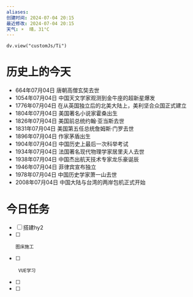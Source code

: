 ```yaml
---
aliases: 
创建时间: 2024-07-04 20:15
最近修改: 2024-07-04 20:15
天气: ☀️  晴，31°C 
---
```



```dataviewjs
dv.view("customJs/Ti")
```
#  历史上的今天
- 664年07月04日 唐朝高僧玄奘去世
- 1054年07月04日 中国天文学家观测到金牛座的超新星爆发
- 1776年07月04日 在从英国独立后的北美大陆上，美利坚合众国正式建立
- 1804年07月04日 美国著名小说家霍桑出生
- 1826年07月04日 美国前总统约翰·亚当斯去世
- 1831年07月04日 美国第五任总统詹姆斯·门罗去世
- 1896年07月04日 作家茅盾出生
- 1904年07月04日 中国历史上最后一次科举考试
- 1934年07月04日 法国著名现代物理学家居里夫人去世
- 1938年07月04日 中国杰出航天技术专家龙乐豪诞辰
- 1946年07月04日 菲律宾宣布独立
- 1978年07月04日 中国历史学家萧一山去世
- 2008年07月04日 中国大陆与台湾的两岸包机正式开始

# 今日任务
- [ ]    搭建hy2
- [ ]     图床施工
- [ ]      VUE学习
- [ ] 
- [ ] 






























































































































































































































































































































































































































































































































































































































































































































































































































































































































































































































































































































































































































































































































































































































































































































































































































































































































































































































































































































































































































































































































































































































































































































































































































































































































































































































































































































































































































































































































































































































































































































































































































































































































































































































































































































































































































































































































































































































































































































































































































































































































































































































































































































































































































































































































































































































































































































































































































































































































































































































































































































































































































































































































































































































































































































































































































































































































































































































































































































































































































































































































































































































































































































































































































































































































































































































































































































































































































































































































































































































































































































































































































































































































































































































































































































































































































































































































































































































































































































































































































































































































































































































































































































































































































































































































































































































































































































































































































































































































































































































































































































































































































































































































































































































































































































































































































































































































































































































































































































































































































































































































































































































































































































































































































































































































































































































































































































































































































































































































































































































































































































































































































































































































































































































































































































































































































































































































































































































































































































































































































































































































































































































































































































































































































































































































































































































































































































































































































































































































































































































































































































































































































































































































































































































































































































































































































































































































































































































































































































































































































































































































































































































































































































































































































































































































































































































































































































































































































































































































































































































































































































































































































































































































































































































































































































































































































































































































































































































































































































































































































































































































































































































































































































































































































































































































































































































































































































































































































































































































































































































































































































































































































































































































































































































































































































































































































































































































































































































































































































































































































































































































































































































































































































































































































































































































































































































































































































































































































































































































































































































































































































































































































































































































































































































































































































































































































































































































































































































































































































































































































































































































































































































































































































































































































































































































































































































































































































































































































































































































































































































































































































































































































































































































































































































































































































































































































































































































































































































































































































































































































































































































































































































































































































































































































































































































































































































































































































































































































































































































































































































































































































































































































































































































































































































































































































































































































































































































































































































































































































































































































































































































































































































































































































































































































































































































































































































































































































































































































































































































































































































































































































































































































































































































































































































































































































































































































































































































































































































































































































































































































































































































































































































































































































































































































































































































































































































































































































































































































































































































































































































































































































































































































































































































































































































































































































































































































































































































































































































































































































































































































































































































































































































































































































































































































































































































































































































































































































































































































































































































































































































































































































































































































































































































































































































































































































































































































































































































































































































































































































































































































































































































































































































































































































































































































































































































































































































































































































































































































































































































































































































































































































































































































































































































































































































































































































































































































































































































































































































































































































































































































































































































































































































































































































































































































































































































































































































































































































































































































































































































































































































































































































































































































































































































































































































































































































































































































































































































































































































































































































































































































































































































































































































































































































































































































































































































































































































































































































































































































































































































































































































































































































































































































































































































































































































































































































































































































































































































































































































































































































































































































































































































































































































































































































































































































































































































































































































































































































































































































































































































































































































































































































































































































































































































































































































































































































































































































































































































































































































































































































































































































































































































































































































































































































































































































































































































































































































































































































































































































































































































































































































































































































































































































































































































































































































































































































































































































































































































































































































































































































































































































































































































































































































































































































































































































































































































































































































































































































































































































































































































































































































































































































































































































































































































































































































































































































































































































































































































































































































































































































































































































































































































































































































































































































































































































































































































































































































































































































































































































































































































































































































































































































































































































































































































































































































































































































































































































































































































































































































































































































































































































































































































































































































































































































































































































































































































































































































































































































































































































































































































































































































































































































































































































































































































































































































































































































































































































































































































































































































































































































































































































































































































































































































































































































































































































































































































































































































































































































































































































































































































































































































































































































































































































































































































































































































































































































































































































































































































































































































































































































































































































































































































































































































































































































































































































































































































































































































































































































































































































































































































































































































































































































































































































































































































































































































































































































































































































































































































































































































































































































































































































































































































































































































































































































































































































































































































































































































































































































































































































































































































































































































































































































































































